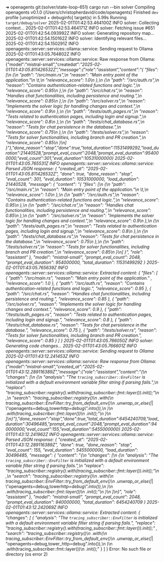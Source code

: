➜ openagents git:(solver/state-loop-651) cargo run --bin solver
Compiling openagents v0.1.0 (/Users/christopherdavid/code/openagents)
Finished `dev` profile [unoptimized + debuginfo] target(s) in 5.99s
Running `target/debug/solver`
2025-02-01T01:42:53.464100Z INFO solver: Collecting context...
2025-02-01T01:42:53.464171Z INFO solver: Fetching issue #651
2025-02-01T01:42:54.093992Z INFO solver: Generating repository map...
2025-02-01T01:42:54.150162Z INFO solver: Identifying relevant files...
2025-02-01T01:42:54.150291Z INFO openagents::server::services::ollama::service: Sending request to Ollama
2025-02-01T01:43:05.764802Z INFO openagents::server::services::ollama::service: Raw response from Ollama: {"model":"mistral-small","created*at":"2025-02-01T01:43:05.811426532Z","message":{"role":"assistant","content":"{ \"files\": [\n {\n \"path\": \"/src/main.rs\",\n \"reason\": \"Main entry point of the application.\"\n \t,\n \"relevance_score\": 1.0\n },\n {\n \"path\": \"/src/auth.rs\",\n \"reason\": \"Contains authentication-related functions and logic.\",\n \"relevance_score\": 0.95\n },\n {\n \"path\": \"/src/chat.rs\",\n \"reason\": \"Handles chat functionalities, including persistence and routing.\",\n \"relevance_score\": 0.85\n },\n {\n \"path\": \"/src/solver.rs\",\n \"reason\": \"Implements the solver logic for handling changes and context.\",\n \"relevance_score\": 0.9\n },\n {\n \"path\": \"/tests/auth_pages.rs\",\n \"reason\": \"Tests related to authentication pages, including login and signup.\",\n \"relevance_score\": 0.8\n },\n {\n \"path\": \"/tests/chat_database.rs\",\n \"reason\": \"Tests for chat persistence in the database.\",\n \"relevance_score\": 0.75\n },\n {\n \"path\": \"/tests/solver.rs\",\n \"reason\": \"Tests for solver functionalities, including branch and PR creation.\",\n \"relevance_score\": 0.85\n }\n] }"},"done_reason":"stop","done":true,"total_duration":11531499292,"load_duration":21440528,"prompt_eval_count":2048,"prompt_eval_duration":954000000,"eval_count":301,"eval_duration":10531000000}
2025-02-01T01:43:05.765531Z INFO openagents::server::services::ollama::service: Parsed JSON response: {
"created_at": "2025-02-01T01:43:05.811426532Z",
"done": true,
"done_reason": "stop",
"eval_count": 301,
"eval_duration": 10531000000,
"load_duration": 21440528,
"message": {
"content": "{ \"files\": [\n {\n \"path\": \"/src/main.rs\",\n \"reason\": \"Main entry point of the application.\"\n \t,\n \"relevance_score\": 1.0\n },\n {\n \"path\": \"/src/auth.rs\",\n \"reason\": \"Contains authentication-related functions and logic.\",\n \"relevance_score\": 0.95\n },\n {\n \"path\": \"/src/chat.rs\",\n \"reason\": \"Handles chat functionalities, including persistence and routing.\",\n \"relevance_score\": 0.85\n },\n {\n \"path\": \"/src/solver.rs\",\n \"reason\": \"Implements the solver logic for handling changes and context.\",\n \"relevance_score\": 0.9\n },\n {\n \"path\": \"/tests/auth_pages.rs\",\n \"reason\": \"Tests related to authentication pages, including login and signup.\",\n \"relevance_score\": 0.8\n },\n {\n \"path\": \"/tests/chat_database.rs\",\n \"reason\": \"Tests for chat persistence in the database.\",\n \"relevance_score\": 0.75\n },\n {\n \"path\": \"/tests/solver.rs\",\n \"reason\": \"Tests for solver functionalities, including branch and PR creation.\",\n \"relevance_score\": 0.85\n }\n] }",
"role": "assistant"
},
"model": "mistral-small",
"prompt_eval_count": 2048,
"prompt_eval_duration": 954000000,
"total_duration": 11531499292
}
2025-02-01T01:43:05.765639Z INFO openagents::server::services::ollama::service: Extracted content: { "files": [
{
"path": "/src/main.rs",
"reason": "Main entry point of the application."
,
"relevance_score": 1.0
},
{
"path": "/src/auth.rs",
"reason": "Contains authentication-related functions and logic.",
"relevance_score": 0.95
},
{
"path": "/src/chat.rs",
"reason": "Handles chat functionalities, including persistence and routing.",
"relevance_score": 0.85
},
{
"path": "/src/solver.rs",
"reason": "Implements the solver logic for handling changes and context.",
"relevance_score": 0.9
},
{
"path": "/tests/auth_pages.rs",
"reason": "Tests related to authentication pages, including login and signup.",
"relevance_score": 0.8
},
{
"path": "/tests/chat_database.rs",
"reason": "Tests for chat persistence in the database.",
"relevance_score": 0.75
},
{
"path": "/tests/solver.rs",
"reason": "Tests for solver functionalities, including branch and PR creation.",
"relevance_score": 0.85
}
] }
2025-02-01T01:43:05.766050Z INFO solver: Generating code changes...
2025-02-01T01:43:05.766601Z INFO openagents::server::services::ollama::service: Sending request to Ollama
2025-02-01T01:43:12.241453Z INFO openagents::server::services::ollama::service: Raw response from Ollama: {"model":"mistral-small","created_at":"2025-02-01T01:43:12.289116389Z","message":{"role":"assistant","content":"{\n \"changes\": [\n {\n \"analysis\": \"The `tracing_subscriber::EnvFilter` is initialized with a default environment variable filter string if parsing fails.\",\n \"replace\": \"tracing_subscriber::registry().with(tracing_subscriber::fmt::layer()).init();\"\n ,\n \"search\": \"tracing_subscriber::registry()\\n .with(\\n tracing_subscriber::EnvFilter::try_from_default_env()\\n .unwrap_or_else(|*| \\\"openagents=debug,tower*http=debug\\\".into()),\\n )\\n .with(tracing_subscriber::fmt::layer())\\n .init();\"\n }\n ]\n}"},"done_reason":"stop","done":true,"total_duration":6454240709,"load_duration":30496485,"prompt_eval_count":2048,"prompt_eval_duration":940000000,"eval_count":155,"eval_duration":5455000000}
2025-02-01T01:43:12.241962Z INFO openagents::server::services::ollama::service: Parsed JSON response: {
"created_at": "2025-02-01T01:43:12.289116389Z",
"done": true,
"done_reason": "stop",
"eval_count": 155,
"eval_duration": 5455000000,
"load_duration": 30496485,
"message": {
"content": "{\n \"changes\": [\n {\n \"analysis\": \"The `tracing_subscriber::EnvFilter` is initialized with a default environment variable filter string if parsing fails.\",\n \"replace\": \"tracing_subscriber::registry().with(tracing_subscriber::fmt::layer()).init();\"\n ,\n \"search\": \"tracing_subscriber::registry()\\n .with(\\n tracing_subscriber::EnvFilter::try_from_default_env()\\n .unwrap_or_else(|*| \\\"openagents=debug,tower*http=debug\\\".into()),\\n )\\n .with(tracing_subscriber::fmt::layer())\\n .init();\"\n }\n ]\n}",
"role": "assistant"
},
"model": "mistral-small",
"prompt_eval_count": 2048,
"prompt_eval_duration": 940000000,
"total_duration": 6454240709
}
2025-02-01T01:43:12.242069Z INFO openagents::server::services::ollama::service: Extracted content: {
"changes": [
{
"analysis": "The `tracing_subscriber::EnvFilter` is initialized with a default environment variable filter string if parsing fails.",
"replace": "tracing_subscriber::registry().with(tracing_subscriber::fmt::layer()).init();"
,
"search": "tracing_subscriber::registry()\n .with(\n tracing_subscriber::EnvFilter::try_from_default_env()\n .unwrap_or_else(|*| \"openagents=debug,tower_http=debug\".into()),\n )\n .with(tracing_subscriber::fmt::layer())\n .init();"
}
]
}
Error: No such file or directory (os error 2)
